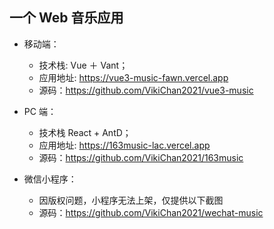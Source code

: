 ## 一个 Web 音乐应用

- 移动端：

  - 技术栈: Vue ＋ Vant；
  - 应用地址: https://vue3-music-fawn.vercel.app
  - 源码：https://github.com/VikiChan2021/vue3-music

- PC 端：

  - 技术栈 React + AntD；
  - 应用地址: https://163music-lac.vercel.app
  - 源码：https://github.com/VikiChan2021/163music

- 微信小程序：
  - 因版权问题，小程序无法上架，仅提供以下截图
  - 源码：https://github.com/VikiChan2021/wechat-music
